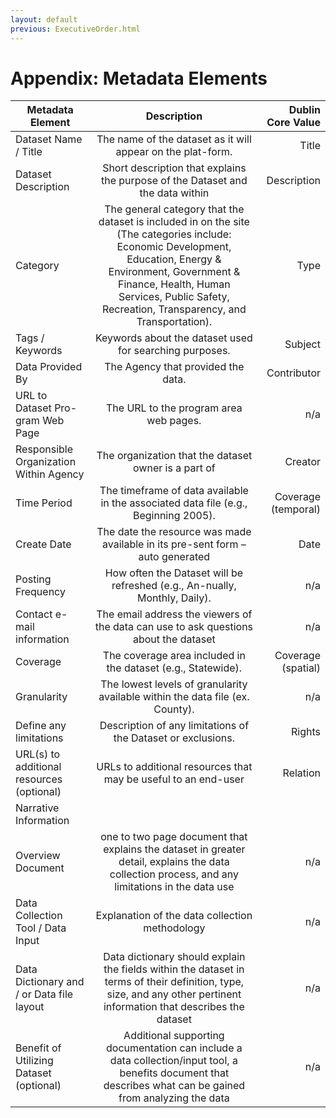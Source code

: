 ```yaml
---
layout: default
previous: ExecutiveOrder.html
---
```


Appendix: Metadata Elements
=========

| Metadata Element        | Description           | Dublin Core Value  |
| ------------- |:-------------:| -----:|
|Dataset Name / Title|The name of the dataset as it will appear on the plat-form.|Title|
|Dataset Description|Short description that explains the purpose of the Dataset and the data within|Description|
|Category|The general category that the dataset is included in on the site (The categories include:  Economic Development, Education, Energy & Environment, Government & Finance, Health, Human Services, Public Safety, Recreation, Transparency, and Transportation).|Type|
|Tags / Keywords|Keywords about the dataset used for searching purposes. |Subject|
|Data Provided By|The Agency that provided the data.|Contributor|
|URL to Dataset Pro-gram Web Page|The URL to the program area web pages.|n/a|
|Responsible Organization Within Agency|The organization that the dataset owner is a part of|Creator|
|Time Period|The timeframe of data available in the associated data file (e.g., Beginning 2005). |Coverage (temporal)|
|Create Date|The date the resource was made available in its pre-sent form – auto generated|Date|
|Posting Frequency|How often the Dataset will be refreshed (e.g., An-nually, Monthly, Daily).|n/a|
|Contact e-mail information|The email address the viewers of the data can use to ask questions about the dataset|n/a|
|Coverage|The coverage area included in the dataset (e.g., Statewide).|Coverage (spatial)|
|Granularity|The lowest levels of granularity available within the data file (ex. County).|n/a|
|Define any limitations|Description of any limitations of the Dataset or exclusions. |Rights|
|URL(s) to additional resources (optional)|URLs to additional resources that may be useful to an end-user|Relation|
|Narrative Information|||
|Overview Document |one to two page document that explains the dataset in greater detail, explains the data collection process, and any limitations in the data use|n/a|
|Data Collection Tool / Data Input|Explanation of the data collection methodology|n/a|
|Data Dictionary and / or Data file layout|Data dictionary should explain the fields within the dataset in terms of their definition, type, size, and any other pertinent information that describes the dataset|n/a|
|Benefit of Utilizing Dataset (optional)|Additional supporting documentation can include a data collection/input tool, a benefits document that describes what can be gained from analyzing the data|n/a|

	
